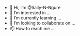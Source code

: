 - 👋 Hi, I’m @Sally-N-Ngure
- 👀 I’m interested in ...
- 🌱 I’m currently learning ...
- 💞️ I’m looking to collaborate on ...
- 📫 How to reach me ...

<!---
Sally-N-Ngure/Sally-N-Ngure is a ✨ special ✨ repository because its `README.md` (this file) appears on your GitHub profile.
You can click the Preview link to take a look at your changes.
--->
